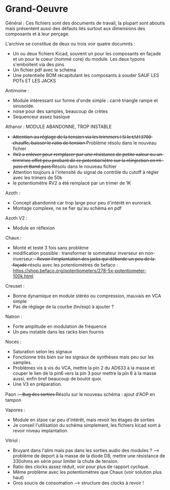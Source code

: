 # Grand-Oeuvre
Général :
  Ces fichiers sont des documents de travail, la plupart sont aboutis mais présentent aussi des défauts liés surtout aux dimensions des composants et à leur perçage.
  
  L'archive se constitue de deux ou trois voir quatre documnts : 
- Un ou deux fichiers Kicad, souvent un pour les composants en façade et un pour le coeur (nommé core) du module. Les deux typons s'emboitent via des pins
- Un fichier pdf avec le schéma 
- Une potentielle BOM récapitulant les composants à souder SAUF LES POTs ET LES JACKS

Antimoine : 
- Module intéressant sur forme d'onde simple : carré triangle rampe et sinusoïde.
- noise pour des samples, beaucoup de crètes
- Sequenceur assez basique

Athanor : MODULE ABANDONNE, TROP INSTABLE
- ̶A̶t̶t̶e̶n̶t̶i̶o̶n̶ ̶a̶u̶ ̶r̶é̶g̶l̶a̶g̶e̶ ̶d̶e̶ ̶l̶a̶ ̶t̶e̶n̶s̶i̶o̶n̶ ̶v̶i̶a̶ ̶l̶e̶s̶ ̶t̶r̶i̶m̶m̶e̶r̶s̶ ̶!̶ ̶S̶i̶ ̶l̶e̶ ̶L̶M̶1̶3̶7̶0̶0̶ ̶c̶h̶a̶u̶f̶f̶e̶,̶ ̶b̶a̶i̶s̶s̶e̶r̶ ̶l̶e̶ ̶r̶a̶t̶i̶o̶ ̶d̶e̶ ̶t̶e̶n̶s̶i̶o̶n̶  Problème résolu dans le nouveau fichier
- R̶V̶2̶ ̶a̶ ̶e̶n̶l̶e̶v̶e̶r̶ ̶p̶o̶u̶r̶ ̶r̶e̶m̶p̶l̶a̶c̶e̶r̶ ̶p̶a̶r̶ ̶u̶n̶e̶ ̶r̶é̶s̶i̶s̶t̶a̶n̶c̶e̶ ̶d̶e̶ ̶p̶e̶t̶i̶t̶e̶ ̶v̶a̶l̶e̶u̶r̶ ̶o̶u̶ ̶u̶n̶ ̶t̶r̶i̶m̶m̶e̶r̶,̶ ̶e̶f̶f̶e̶t̶ ̶p̶e̶u̶ ̶p̶r̶o̶b̶a̶n̶t̶ ̶d̶e̶ ̶c̶e̶ ̶p̶o̶t̶e̶n̶t̶i̶o̶m̶è̶t̶r̶e̶ ̶s̶u̶r̶ ̶l̶a̶ ̶r̶é̶i̶n̶j̶e̶c̶t̶i̶o̶n̶ ̶e̶n̶ ̶H̶i̶-̶p̶a̶s̶s̶ ̶e̶t̶ ̶B̶a̶n̶d̶-̶p̶a̶s̶s̶ Résolu dans le nouveau fichier
- Attention toujours à l'intensité du signal de contrôle du cutoff à régler avec les trimers de 50k
- le potentiomètre RV2 a été remplacé par un trimer de 1K

Azoth : 
 - Concept abandonné car trop large pour peu d'intérêt en eurorack.
 - Montage complexe, ne se fier qu'au schéma en pdf
 
 Azoth V2 :
 - Module en réflexion
 
 Chaux :
 - Monté et testé 3 fois sans problème
 - modification possible : transformer le sommateur inverseur en non-inverseur.
 ̶ ̶ ̶R̶e̶v̶o̶i̶r̶ ̶l̶'̶i̶m̶p̶l̶a̶n̶t̶a̶t̶i̶o̶n̶ ̶d̶e̶s̶ ̶j̶a̶c̶k̶s̶ ̶q̶u̶i̶ ̶d̶é̶b̶o̶r̶d̶e̶ ̶u̶n̶ ̶p̶e̶u̶ ̶d̶e̶ ̶l̶a̶ ̶f̶a̶ç̶a̶d̶e̶  résolu avec les potentiomètres de befaco : https://shop.befaco.org/potentiometers/278-5x-potentiometer-100k.html
 
 Creuset :
 - Bonne dynamique en module stéréo ou compression, mauvais en VCA simple 
 - Pas de réglage de la courbe (lin/exp) à ajouter ?
 
 Natron : 
 - Forte amplitude en modulation de fréquence
 - Un peu instable dans les racks bien fournis
 
 Noces :
 - Saturation selon les signaux
 - Fonctionne très bien sur les signaux de synthèses mais peu sur les samples.
 - Problèmes vis à vis du VCA, mettre la pin 2 du AD633 à la masse et couper le lien de la pin6 vers la pin 3 pour mettre la pin 6 à la masse aussi, enfin bref beaucoup de boulot quoi.
 - Une V3 en préparation.
 
 Paon :
  ̶-̶ ̶B̶u̶g̶ ̶d̶e̶s̶ ̶s̶o̶r̶t̶i̶e̶s̶  Résolu sur le nouveau schéma : ajout d'AOP en tampon 
 
 Vapores :
 - Module en stase car peu d'intérêt, mais revoir les étages de sorties
 - Je conseil l'utilisation du schéma simplement, les fichiers kicad sont à revoir niveau implantation
 
 Vitriol : 
 - Bruyant dans l'alim mais pas dans les sorties audio des modules ? --> problème de deport à la masse de la diode D8, mettre une résistance de 330ohms en série pour limiter la chute de tension.
 - Ratio des clocks assez réduit, voir pour plus de rapport cyclique.
 - Même problème avec les potentiomètres que Chaux (voir solution plus haut) 
 - Gros soucis de consomation --> structure des clocks à revoir !
